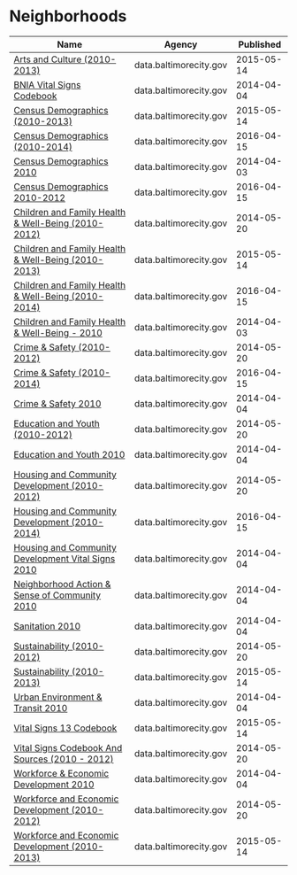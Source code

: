 # Neighborhoods

Name | Agency | Published
---- | ---- | ---------
[Arts and Culture (2010-2013)](../datasets/s9kh-t3xq.md) | data.baltimorecity.gov | 2015-05-14
[BNIA Vital Signs Codebook](../datasets/ryvy-9zw6.md) | data.baltimorecity.gov | 2014-04-04
[Census Demographics (2010-2013)](../datasets/7pnq-8ebe.md) | data.baltimorecity.gov | 2015-05-14
[Census Demographics (2010-2014)](../datasets/t7sb-aegk.md) | data.baltimorecity.gov | 2016-04-15
[Census Demographics 2010](../datasets/cix3-h4cy.md) | data.baltimorecity.gov | 2014-04-03
[Census Demographics 2010-2012](../datasets/yp84-wh4q.md) | data.baltimorecity.gov | 2016-04-15
[Children and Family Health & Well-Being (2010-2012)](../datasets/bse9-tznm.md) | data.baltimorecity.gov | 2014-05-20
[Children and Family Health & Well-Being (2010-2013)](../datasets/ku4b-9db9.md) | data.baltimorecity.gov | 2015-05-14
[Children and Family Health & Well-Being (2010-2014)](../datasets/rtbq-mnni.md) | data.baltimorecity.gov | 2016-04-15
[Children and Family Health & Well-Being - 2010](../datasets/34ex-2mjc.md) | data.baltimorecity.gov | 2014-04-03
[Crime & Safety (2010-2012)](../datasets/ieq6-dzfz.md) | data.baltimorecity.gov | 2014-05-20
[Crime & Safety (2010-2014)](../datasets/qmw9-b8ep.md) | data.baltimorecity.gov | 2016-04-15
[Crime & Safety 2010](../datasets/yhtd-6cjz.md) | data.baltimorecity.gov | 2014-04-04
[Education and Youth (2010-2012)](../datasets/669q-yjwu.md) | data.baltimorecity.gov | 2014-05-20
[Education and Youth 2010](../datasets/grrd-c7p6.md) | data.baltimorecity.gov | 2014-04-04
[Housing and Community Development (2010-2012)](../datasets/m3z4-c8pp.md) | data.baltimorecity.gov | 2014-05-20
[Housing and Community Development (2010-2014)](../datasets/mvvs-32jm.md) | data.baltimorecity.gov | 2016-04-15
[Housing and Community Development Vital Signs 2010](../datasets/utne-q9c6.md) | data.baltimorecity.gov | 2014-04-04
[Neighborhood Action & Sense of Community 2010](../datasets/ipje-efsv.md) | data.baltimorecity.gov | 2014-04-04
[Sanitation 2010](../datasets/wh9c-xr5p.md) | data.baltimorecity.gov | 2014-04-04
[Sustainability (2010-2012)](../datasets/3khh-rk6j.md) | data.baltimorecity.gov | 2014-05-20
[Sustainability (2010-2013)](../datasets/727n-cy2x.md) | data.baltimorecity.gov | 2015-05-14
[Urban Environment & Transit 2010](../datasets/gsze-vqaj.md) | data.baltimorecity.gov | 2014-04-04
[Vital Signs 13 Codebook](../datasets/bded-bhdg.md) | data.baltimorecity.gov | 2015-05-14
[Vital Signs Codebook And Sources (2010 - 2012)](../datasets/uuev-6p46.md) | data.baltimorecity.gov | 2014-05-20
[Workforce & Economic Development 2010](../datasets/8e3m-6y2b.md) | data.baltimorecity.gov | 2014-04-04
[Workforce and Economic Development (2010-2012)](../datasets/hs6f-mzje.md) | data.baltimorecity.gov | 2014-05-20
[Workforce and Economic Development (2010-2013)](../datasets/8hgm-7t56.md) | data.baltimorecity.gov | 2015-05-14


